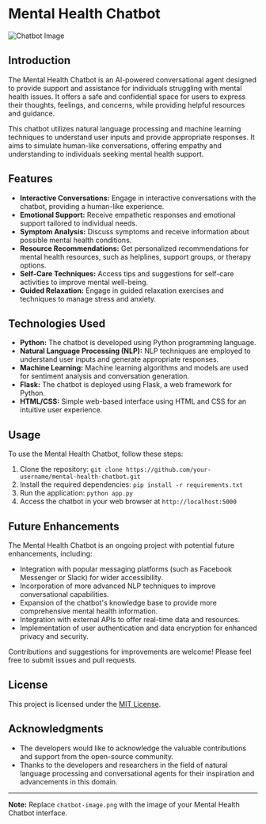 # Mental Health Chatbot

![Chatbot Image](chatbot-image.png)

## Introduction

The Mental Health Chatbot is an AI-powered conversational agent designed to provide support and assistance for individuals struggling with mental health issues. It offers a safe and confidential space for users to express their thoughts, feelings, and concerns, while providing helpful resources and guidance.

This chatbot utilizes natural language processing and machine learning techniques to understand user inputs and provide appropriate responses. It aims to simulate human-like conversations, offering empathy and understanding to individuals seeking mental health support.

## Features

- **Interactive Conversations:** Engage in interactive conversations with the chatbot, providing a human-like experience.
- **Emotional Support:** Receive empathetic responses and emotional support tailored to individual needs.
- **Symptom Analysis:** Discuss symptoms and receive information about possible mental health conditions.
- **Resource Recommendations:** Get personalized recommendations for mental health resources, such as helplines, support groups, or therapy options.
- **Self-Care Techniques:** Access tips and suggestions for self-care activities to improve mental well-being.
- **Guided Relaxation:** Engage in guided relaxation exercises and techniques to manage stress and anxiety.

## Technologies Used

- **Python:** The chatbot is developed using Python programming language.
- **Natural Language Processing (NLP):** NLP techniques are employed to understand user inputs and generate appropriate responses.
- **Machine Learning:** Machine learning algorithms and models are used for sentiment analysis and conversation generation.
- **Flask:** The chatbot is deployed using Flask, a web framework for Python.
- **HTML/CSS:** Simple web-based interface using HTML and CSS for an intuitive user experience.

## Usage

To use the Mental Health Chatbot, follow these steps:

1. Clone the repository: `git clone https://github.com/your-username/mental-health-chatbot.git`
2. Install the required dependencies: `pip install -r requirements.txt`
3. Run the application: `python app.py`
4. Access the chatbot in your web browser at `http://localhost:5000`

## Future Enhancements

The Mental Health Chatbot is an ongoing project with potential future enhancements, including:

- Integration with popular messaging platforms (such as Facebook Messenger or Slack) for wider accessibility.
- Incorporation of more advanced NLP techniques to improve conversational capabilities.
- Expansion of the chatbot's knowledge base to provide more comprehensive mental health information.
- Integration with external APIs to offer real-time data and resources.
- Implementation of user authentication and data encryption for enhanced privacy and security.

Contributions and suggestions for improvements are welcome! Please feel free to submit issues and pull requests.

## License

This project is licensed under the [MIT License](LICENSE).

## Acknowledgments

- The developers would like to acknowledge the valuable contributions and support from the open-source community.
- Thanks to the developers and researchers in the field of natural language processing and conversational agents for their inspiration and advancements in this domain.

---
**Note:** Replace `chatbot-image.png` with the image of your Mental Health Chatbot interface.
